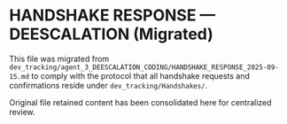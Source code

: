 # HANDSHAKE RESPONSE — DEESCALATION (Migrated)

This file was migrated from `dev_tracking/agent_3_DEESCALATION_CODING/HANDSHAKE_RESPONSE_2025-09-15.md` to comply with the protocol that all handshake requests and confirmations reside under `dev_tracking/Handshakes/`.

Original file retained content has been consolidated here for centralized review.

